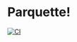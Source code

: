 # Parquette!
[![CI](https://github.com/parquette/parquette/workflows/CI/badge.svg)](https://github.com/parquette/parquette/actions)

